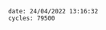 

                date: 24/04/2022 13:16:32
                cycles: 79500

                         